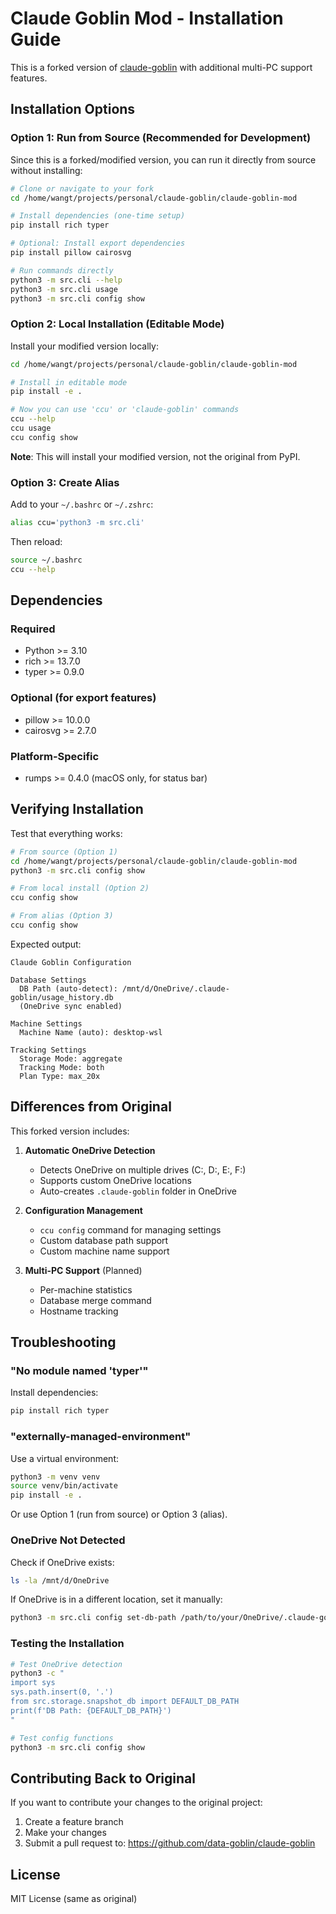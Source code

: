 # Claude Goblin Mod - Installation Guide

This is a forked version of [claude-goblin](https://github.com/data-goblin/claude-goblin) with additional multi-PC support features.

## Installation Options

### Option 1: Run from Source (Recommended for Development)

Since this is a forked/modified version, you can run it directly from source without installing:

```bash
# Clone or navigate to your fork
cd /home/wangt/projects/personal/claude-goblin/claude-goblin-mod

# Install dependencies (one-time setup)
pip install rich typer

# Optional: Install export dependencies
pip install pillow cairosvg

# Run commands directly
python3 -m src.cli --help
python3 -m src.cli usage
python3 -m src.cli config show
```

### Option 2: Local Installation (Editable Mode)

Install your modified version locally:

```bash
cd /home/wangt/projects/personal/claude-goblin/claude-goblin-mod

# Install in editable mode
pip install -e .

# Now you can use 'ccu' or 'claude-goblin' commands
ccu --help
ccu usage
ccu config show
```

**Note**: This will install your modified version, not the original from PyPI.

### Option 3: Create Alias

Add to your `~/.bashrc` or `~/.zshrc`:

```bash
alias ccu='python3 -m src.cli'
```

Then reload:
```bash
source ~/.bashrc
ccu --help
```

## Dependencies

### Required
- Python >= 3.10
- rich >= 13.7.0
- typer >= 0.9.0

### Optional (for export features)
- pillow >= 10.0.0
- cairosvg >= 2.7.0

### Platform-Specific
- rumps >= 0.4.0 (macOS only, for status bar)

## Verifying Installation

Test that everything works:

```bash
# From source (Option 1)
cd /home/wangt/projects/personal/claude-goblin/claude-goblin-mod
python3 -m src.cli config show

# From local install (Option 2)
ccu config show

# From alias (Option 3)
ccu config show
```

Expected output:
```
Claude Goblin Configuration

Database Settings
  DB Path (auto-detect): /mnt/d/OneDrive/.claude-goblin/usage_history.db
  (OneDrive sync enabled)

Machine Settings
  Machine Name (auto): desktop-wsl

Tracking Settings
  Storage Mode: aggregate
  Tracking Mode: both
  Plan Type: max_20x
```

## Differences from Original

This forked version includes:

1. **Automatic OneDrive Detection**
   - Detects OneDrive on multiple drives (C:, D:, E:, F:)
   - Supports custom OneDrive locations
   - Auto-creates `.claude-goblin` folder in OneDrive

2. **Configuration Management**
   - `ccu config` command for managing settings
   - Custom database path support
   - Custom machine name support

3. **Multi-PC Support** (Planned)
   - Per-machine statistics
   - Database merge command
   - Hostname tracking

## Troubleshooting

### "No module named 'typer'"

Install dependencies:
```bash
pip install rich typer
```

### "externally-managed-environment"

Use a virtual environment:
```bash
python3 -m venv venv
source venv/bin/activate
pip install -e .
```

Or use Option 1 (run from source) or Option 3 (alias).

### OneDrive Not Detected

Check if OneDrive exists:
```bash
ls -la /mnt/d/OneDrive
```

If OneDrive is in a different location, set it manually:
```bash
python3 -m src.cli config set-db-path /path/to/your/OneDrive/.claude-goblin/usage_history.db
```

### Testing the Installation

```bash
# Test OneDrive detection
python3 -c "
import sys
sys.path.insert(0, '.')
from src.storage.snapshot_db import DEFAULT_DB_PATH
print(f'DB Path: {DEFAULT_DB_PATH}')
"

# Test config functions
python3 -m src.cli config show
```

## Contributing Back to Original

If you want to contribute your changes to the original project:

1. Create a feature branch
2. Make your changes
3. Submit a pull request to: https://github.com/data-goblin/claude-goblin

## License

MIT License (same as original)
